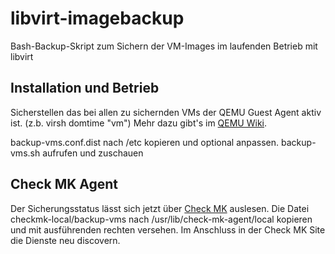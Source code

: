 # libvirt-imagebackup

Bash-Backup-Skript zum Sichern der VM-Images im laufenden Betrieb mit libvirt

Installation und Betrieb
------------------------

Sicherstellen das bei allen zu sichernden VMs der QEMU Guest Agent aktiv ist.
(z.b. virsh domtime "vm") Mehr dazu gibt's im 
[QEMU Wiki](https://wiki.libvirt.org/page/Qemu_guest_agent).

backup-vms.conf.dist nach /etc kopieren und optional anpassen.
backup-vms.sh aufrufen und zuschauen

Check MK Agent
--------------

Der Sicherungsstatus lässt sich jetzt über [Check MK](https://mathias-kettner.de/check_mk.html)
auslesen. Die Datei checkmk-local/backup-vms nach /usr/lib/check-mk-agent/local kopieren und 
mit ausführenden rechten versehen. Im Anschluss in der Check MK Site die Dienste neu discovern.
